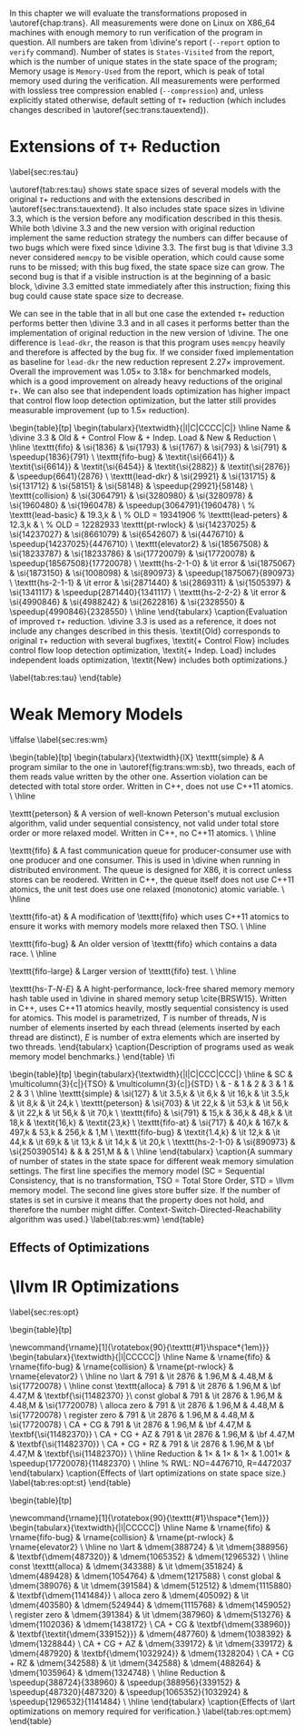 In this chapter we will evaluate the transformations proposed in
\autoref{chap:trans}. All measurements were done on Linux on X86_64 machines
with enough memory to run verification of the program in question. All numbers
are taken from \divine's report (`--report` option to `verify` command). Number
of states is `States-Visited` from the report, which is the number of unique
states in the state space of the program; Memory usage is `Memory-Used` from the
report, which is peak of total memory used during the verification. All
measurements were performed with lossless tree compression enabled
(`--compression`) and, unless explicitly stated otherwise, default setting of
$\tau+$ reduction (which includes changes described in
\autoref{sec:trans:tauextend}).

# Extensions of $\tau+$ Reduction

\label{sec:res:tau}

\autoref{tab:res:tau} shows state space sizes of several models with the
original $\tau+$ reductions and with the extensions described in
\autoref{sec:trans:tauextend}. It also includes state space sizes in \divine
3.3, which is the version before any modification described in this thesis.
While both \divine 3.3 and the new version with original reduction implement the
same reduction strategy the numbers can differ because of two bugs which were
fixed since \divine 3.3. The first bug is that \divine 3.3 never considered
`memcpy` to be visible operation, which could cause some runs to be missed; with
this bug fixed, the state space size can grow. The second bug is that if a
visible instruction is at the beginning of a basic block, \divine 3.3 emitted
state immediately after this instruction; fixing this bug could cause state
space size to decrease.

We can see in the table that in all but one case the extended $\tau+$ reduction
performs better then \divine 3.3 and in all cases it performs better than the
implementation of original reduction in the new version of \divine. The one
difference is `lead-dkr`, the reason is that this program uses `memcpy` heavily
and therefore is affected by the bug fix. If we consider fixed implementation as
baseline for `lead-dkr` the new reduction represent $2.27\times$ improvement.
Overall the improvement was $1.05\times$ to $3.18\times$ for benchmarked models,
which is a good improvement on already heavy reductions of the original $\tau+$.
We can also see that independent loads optimization has higher impact that
control flow loop detection optimization, but the latter still provides
measurable improvement (up to $1.5\times$ reduction).

\begin{table}[tp]
\begin{tabularx}{\textwidth}{|l|C|CCCC|C|} \hline
Name & \divine 3.3 & Old & + Control Flow & + Indep. Load & New & Reduction \\ \hline
\texttt{fifo}      &     \si{1836} &     \si{1793} &     \si{1767} &     \si{793}  &     \si{791}  & \speedup{1836}{791} \\
\texttt{fifo-bug}  &     \textit{\si{6641}} &     \textit{\si{6614}} &     \textit{\si{6454}} &     \textit{\si{2882}} &     \textit{\si{2876}} & \speedup{6641}{2876} \\
\texttt{lead-dkr}  &    \si{29921} &   \si{131715} &   \si{131712} &    \si{58151} &    \si{58148} & \speedup{29921}{58148} \\
\texttt{collision} &  \si{3064791} &  \si{3280980} &  \si{3280978} &  \si{1960480} &  \si{1960478} & \speedup{3064791}{1960478} \\
% \texttt{lead-basic} &  19.3\,k & \\ % OLD = 19341906
% \texttt{lead-peters} &  12.3\,k & \\ % OLD = 12282933
\texttt{pt-rwlock} & \si{14237025} & \si{14237027} &  \si{8661079} &  \si{6542607} &  \si{4476710} & \speedup{14237025}{4476710} \\
\texttt{elevator2} & \si{18567508} & \si{18233787} & \si{18233786} & \si{17720079} & \si{17720078} & \speedup{18567508}{17720078} \\
\texttt{hs-2-1-0}  & \it error     &  \si{1875067} &  \si{1873150} &  \si{1008098} &   \si{890973} & \speedup{1875067}{890973} \\
\texttt{hs-2-1-1}  & \it error     &  \si{2871440} &  \si{2869311} &  \si{1505397} &  \si{1341117} & \speedup{2871440}{1341117} \\
\texttt{hs-2-2-2}  & \it error     &  \si{4990846} &  \si{4988242} &  \si{2622816} &  \si{2328550} & \speedup{4990846}{2328550} \\ \hline
\end{tabularx}
\caption{Evaluation of improved $\tau+$ reduction. \divine 3.3 is used as a
reference, it does not include any changes described in this thesis.
\textit{Old} corresponds to original $\tau+$ reduction with several bugfixes,
\textit{+ Control Flow} includes control flow loop detection optimization,
\textit{+ Indep. Load} includes independent loads optimization, \textit{New}
includes both optimizations.}

\label{tab:res:tau}
\end{table}

# Weak Memory Models

\iffalse
\label{sec:res:wm}

\begin{table}[tp]
\begin{tabularx}{\textwidth}{lX}
\texttt{simple} & A program similar to the one in \autoref{fig:trans:wm:sb}, two
threads, each of them reads value written by the other one. Assertion violation
can be detected with total store order. Written in C++, does not use C++11 atomics. \\ \hline

\texttt{peterson} & A version of well-known Peterson's mutual exclusion
algorithm, valid under sequential consistency, not valid under total store order
or more relaxed model. Written in C++, no C++11 atomics. \\ \hline

\texttt{fifo} & A fast communication queue for producer-consumer use with one
producer and one consumer. This is used in \divine when running in distributed
environment. The queue is designed for X86, it is correct unless stores can be
reodered. Written in C++, the queue itself does not use C++11 atomics, the unit
test does use one relaxed (monotonic) atomic variable. \\ \hline

\texttt{fifo-at} & A modification of \texttt{fifo} which uses C++11 atomics to
ensure it works with memory models more relaxed then TSO. \\ \hline

\texttt{fifo-bug} & An older version of \texttt{fifo} which contains a data
race. \\ \hline

\texttt{fifo-large} & Larger version of \texttt{fifo} test. \\ \hline

\texttt{hs-$T$-$N$-$E$} & A hight-performance, lock-free shared memory
memory hash table used in \divine in shared memory setup \cite{BRSW15}. Written
in C++, uses C++11 atomics heavily, mostly sequential consistency is used for
atomics. This model is parametrized, $T$ is number of threads, $N$ is number of
elements inserted by each thread (elements inserted by each thread are
distinct), $E$ is number of extra elements which are inserted by two threads.
\end{tabularx}
\caption{Description of programs used as weak memory model benchmarks.}
\end{table}
\fi

\begin{table}[tp]
\begin{tabularx}{\textwidth}{|l|C|CCC|CCC|} \hline
  & SC & \multicolumn{3}{c|}{TSO} & \multicolumn{3}{c|}{STD} \\
  & - & 1 & 2 & 3 & 1 & 2 & 3 \\ \hline
\texttt{simple}   &    \si{127} & \it 3.5\,k & \it 6\,k & \it 16\,k & \it 3.5\,k & \it 8\,k & \it 24\,k \\
\texttt{peterson} &    \si{703} & \it 22\,k & \it 53\,k & \it 56\,k & \it 22\,k & \it 56\,k & \it 70\,k \\
\texttt{fifo}     &    \si{791} & 15\,k & 36\,k & 48\,k & \it 18\,k & \textit{16\,k} & \textit{23\,k} \\
\texttt{fifo-at}  &    \si{717} & 40\,k & 167\,k & 497\,k & 53\,k & 256\,k & 1\,M \\
\texttt{fifo-bug} &      \textit{1.4\,k} & \it 12\,k & \it 44\,k & \it 69\,k & \it 13\,k & \it 14\,k & \it 20\,k \\
\texttt{hs-2-1-0} & \si{890973} & \si{250390514} & & & 251\,M & & \\ \hline
\end{tabularx}
\caption{A summary of number of states in the state space for different weak
memory simulation settings. The first line specifies the memory model (SC =
Sequential Consistency, that is no transformation, TSO = Total Store Order, STD
= \llvm memory model. The second line gives store buffer size. If the number of
states is set in cursive it means that the property does not hold, and therefore
the number might differ. Context-Switch-Directed-Reachability algorithm was
used.}
\label{tab:res:wm}
\end{table}

## Effects of Optimizations

# \llvm IR Optimizations

\label{sec:res:opt}

\begin{table}[tp]

\newcommand{\rname}[1]{\rotatebox{90}{\texttt{#1}\hspace*{1em}}}
\begin{tabularx}{\textwidth}{|l|CCCCC|} \hline
Name & \rname{fifo} & \rname{fifo-bug} & \rname{collision} & \rname{pt-rwlock} & \rname{elevator2} \\  \hline
no \lart              & 791 & \it 2876 & 1.96\,M &     4.48\,M & \si{17720078} \\  \hline
const \texttt{alloca} & 791 & \it 2876 & 1.96\,M & \bf 4.47\,M & \textbf{\si{11482370} }\\
const global          & 791 & \it 2876 & 1.96\,M &     4.48\,M & \si{17720078} \\
alloca zero           & 791 & \it 2876 & 1.96\,M &     4.48\,M & \si{17720078} \\
register zero         & 791 & \it 2876 & 1.96\,M &     4.48\,M & \si{17720078} \\
CA + CG               & 791 & \it 2876 & 1.96\,M & \bf 4.47\,M & \textbf{\si{11482370}} \\
CA + CG + AZ          & 791 & \it 2876 & 1.96\,M & \bf 4.47\,M & \textbf{\si{11482370}} \\
CA + CG + RZ          & 791 & \it 2876 & 1.96\,M & \bf 4.47\,M & \textbf{\si{11482370}} \\ \hline
Reduction             & $1\times$  &    $1\times$    &        $1\times$ &    $1.001\times$ & \speedup{17720078}{11482370} \\ \hline 
% RWL: NO=4476710, R=4472037
\end{tabularx}
\caption{Effects of \lart optimizations on state space size.}
\label{tab:res:opt:st}
\end{table}

\begin{table}[tp]

\newcommand{\rname}[1]{\rotatebox{90}{\texttt{#1}\hspace*{1em}}}
\begin{tabularx}{\textwidth}{|l|CCCCC|} \hline
Name & \rname{fifo} & \rname{fifo-bug} & \rname{collision} & \rname{pt-rwlock} & \rname{elevator2} \\  \hline
no \lart              & \dmem{388724} & \it \dmem{388956} & \textbf{\dmem{487320}} & \dmem{1065352} & \dmem{1296532} \\  \hline
const \texttt{alloca} & \dmem{343388} & \it \dmem{351824} & \dmem{489428} & \dmem{1054764} & \dmem{1217588} \\
const global          & \dmem{389076} & \it \dmem{391584} & \dmem{512512} & \dmem{1115880} & \textbf{\dmem{1141484}} \\
alloca zero           & \dmem{405092} & \it \dmem{403580} & \dmem{524944} & \dmem{1115768} & \dmem{1459052} \\
register zero         & \dmem{391384} & \it \dmem{387960} & \dmem{513276} & \dmem{1102036} & \dmem{1438172} \\
CA + CG               & \textbf{\dmem{338960}} & \textbf{\textit{\dmem{339152}}}     & \dmem{487760} & \dmem{1038392} & \dmem{1328844} \\
CA + CG + AZ          & \dmem{339172} & \it \dmem{339172} & \dmem{487920} & \textbf{\dmem{1032924}} & \dmem{1328204} \\
CA + CG + RZ          & \dmem{342588} & \it \dmem{342588} & \dmem{488264} & \dmem{1035964} & \dmem{1324748} \\ \hline
Reduction             & \speedup{388724}{338960} & \speedup{388956}{339152} & \speedup{487320}{487320} & \speedup{1065352}{1032924} & \speedup{1296532}{1141484} \\ \hline 
\end{tabularx}
\caption{Effects of \lart optimizations on memory required for verification.}
\label{tab:res:opt:mem}
\end{table}
